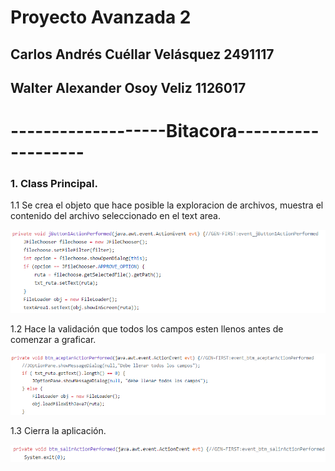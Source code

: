 ﻿# Proyecto Avanzada 2
 
## Carlos Andrés Cuéllar Velásquez 2491117
## Walter Alexander Osoy Veliz 1126017

# -------------------Bitacora-------------------

### 1. Class Principal.

   1.1 Se crea el objeto que hace posible la exploracion de archivos, muestra el contenido del archivo seleccionado en el text area.
   
   ![](PR/1.png)
   
   1.2 Hace la validación que todos los campos esten llenos antes de comenzar a graficar.
   
   ![](PR/2.png)
   
   1.3 Cierra la aplicación.
   
   ![](PR/3.png)
  
